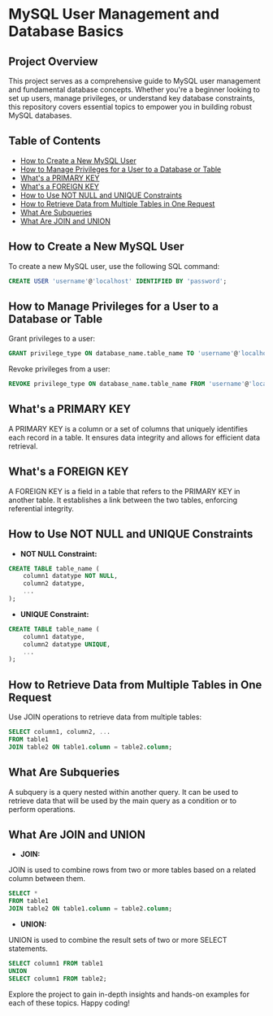 # MySQL User Management and Database Basics

## Project Overview

This project serves as a comprehensive guide to MySQL user management and fundamental database concepts. Whether you're a beginner looking to set up users, manage privileges, or understand key database constraints, this repository covers essential topics to empower you in building robust MySQL databases.

## Table of Contents

- [How to Create a New MySQL User](#how-to-create-a-new-mysql-user)
- [How to Manage Privileges for a User to a Database or Table](#how-to-manage-privileges-for-a-user-to-a-database-or-table)
- [What's a PRIMARY KEY](#whats-a-primary-key)
- [What's a FOREIGN KEY](#whats-a-foreign-key)
- [How to Use NOT NULL and UNIQUE Constraints](#how-to-use-not-null-and-unique-constraints)
- [How to Retrieve Data from Multiple Tables in One Request](#how-to-retrieve-data-from-multiple-tables-in-one-request)
- [What Are Subqueries](#what-are-subqueries)
- [What Are JOIN and UNION](#what-are-join-and-union)

## How to Create a New MySQL User

To create a new MySQL user, use the following SQL command:

```sql
CREATE USER 'username'@'localhost' IDENTIFIED BY 'password';
```

## How to Manage Privileges for a User to a Database or Table

Grant privileges to a user:

```sql
GRANT privilege_type ON database_name.table_name TO 'username'@'localhost';
```

Revoke privileges from a user:

```sql
REVOKE privilege_type ON database_name.table_name FROM 'username'@'localhost';
```

## What's a PRIMARY KEY

A PRIMARY KEY is a column or a set of columns that uniquely identifies each record in a table. It ensures data integrity and allows for efficient data retrieval.

## What's a FOREIGN KEY

A FOREIGN KEY is a field in a table that refers to the PRIMARY KEY in another table. It establishes a link between the two tables, enforcing referential integrity.

## How to Use NOT NULL and UNIQUE Constraints

- **NOT NULL Constraint:**

```sql
CREATE TABLE table_name (
    column1 datatype NOT NULL,
    column2 datatype,
    ...
);
```

- **UNIQUE Constraint:**

```sql
CREATE TABLE table_name (
    column1 datatype,
    column2 datatype UNIQUE,
    ...
);
```

## How to Retrieve Data from Multiple Tables in One Request

Use JOIN operations to retrieve data from multiple tables:

```sql
SELECT column1, column2, ...
FROM table1
JOIN table2 ON table1.column = table2.column;
```

## What Are Subqueries

A subquery is a query nested within another query. It can be used to retrieve data that will be used by the main query as a condition or to perform operations.

## What Are JOIN and UNION

- **JOIN:**

JOIN is used to combine rows from two or more tables based on a related column between them.

```sql
SELECT *
FROM table1
JOIN table2 ON table1.column = table2.column;
```

- **UNION:**

UNION is used to combine the result sets of two or more SELECT statements.

```sql
SELECT column1 FROM table1
UNION
SELECT column1 FROM table2;
```

Explore the project to gain in-depth insights and hands-on examples for each of these topics. Happy coding!
